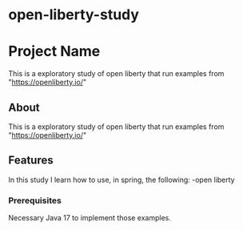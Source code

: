# open-liberty-study

# Project Name

This is a exploratory study of open liberty that run examples from "https://openliberty.io/"

## About

This is a exploratory study of open liberty that run examples from "https://openliberty.io/"

## Features

In this study I learn how to use, in spring, the following:
-open liberty

### Prerequisites
Necessary Java 17 to implement those examples.
